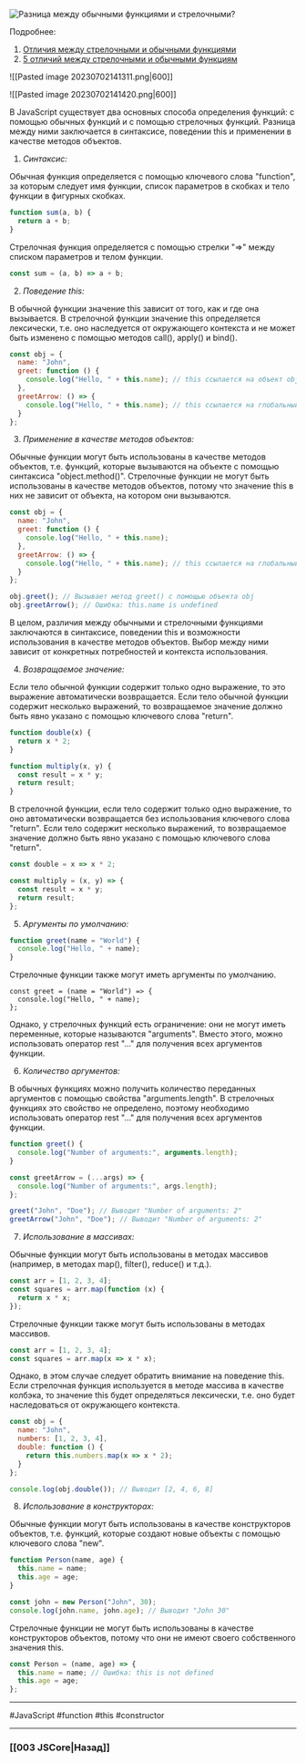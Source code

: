 ![Разница между обычными функциями и стрелочными?](https://youtu.be/nvktMVFM0_M?t=347)

Подробнее:
1. [Отличия между стрелочными и обычными функциями](https://doka.guide/js/function/)
2. [5 отличий между стрелочными и обычными функциям](https://vc.ru/dev/133379-5-otlichiy-mezhdu-obychnymi-i-strelochnymi-funkciyami)

![[Pasted image 20230702141311.png|600]]

![[Pasted image 20230702141420.png|600]]

В JavaScript существует два основных способа определения функций: с помощью обычных функций и с помощью стрелочных функций. Разница между ними заключается в синтаксисе, поведении this и применении в качестве методов объектов.

1. *Синтаксис:*

Обычная функция определяется с помощью ключевого слова "function", за которым следует имя функции, список параметров в скобках и тело функции в фигурных скобках.

```javascript
function sum(a, b) {
  return a + b;
}
```

Стрелочная функция определяется с помощью стрелки "=>" между списком параметров и телом функции.

```javascript
const sum = (a, b) => a + b;
```

2. *Поведение this:*

В обычной функции значение this зависит от того, как и где она вызывается. В стрелочной функции значение this определяется лексически, т.е. оно наследуется от окружающего контекста и не может быть изменено с помощью методов call(), apply() и bind().

```javascript
const obj = {
  name: "John",
  greet: function () {
    console.log("Hello, " + this.name); // this ссылается на объект obj
  },
  greetArrow: () => {
    console.log("Hello, " + this.name); // this ссылается на глобальный объект (window в браузере)
  }
};
```

3. *Применение в качестве методов объектов:*

Обычные функции могут быть использованы в качестве методов объектов, т.е. функций, которые вызываются на объекте с помощью синтаксиса "object.method()". Стрелочные функции не могут быть использованы в качестве методов объектов, потому что значение this в них не зависит от объекта, на котором они вызываются.

```javascript
const obj = {
  name: "John",
  greet: function () {
    console.log("Hello, " + this.name);
  },
  greetArrow: () => {
    console.log("Hello, " + this.name); // this ссылается на глобальный объект (window в браузере)
  }
};

obj.greet(); // Вызывает метод greet() с помощью объекта obj
obj.greetArrow(); // Ошибка: this.name is undefined
```

В целом, различия между обычными и стрелочными функциями заключаются в синтаксисе, поведении this и возможности использования в качестве методов объектов. Выбор между ними зависит от конкретных потребностей и контекста использования.

4. *Возвращаемое значение:*

Если тело обычной функции содержит только одно выражение, то это выражение автоматически возвращается. Если тело обычной функции содержит несколько выражений, то возвращаемое значение должно быть явно указано с помощью ключевого слова "return".

```javascript
function double(x) {
  return x * 2;
}

function multiply(x, y) {
  const result = x * y;
  return result;
}
```

В стрелочной функции, если тело содержит только одно выражение, то оно автоматически возвращается без использования ключевого слова "return". Если тело содержит несколько выражений, то возвращаемое значение должно быть явно указано с помощью ключевого слова "return".

```javascript
const double = x => x * 2;

const multiply = (x, y) => {
  const result = x * y;
  return result;
};
```

5. *Аргументы по умолчанию:*

```javascript
function greet(name = "World") {
  console.log("Hello, " + name);
}
```

Стрелочные функции также могут иметь аргументы по умолчанию.

```
const greet = (name = "World") => {
  console.log("Hello, " + name);
};
```

Однако, у стрелочных функций есть ограничение: они не могут иметь переменные, которые называются "arguments". Вместо этого, можно использовать оператор rest "..." для получения всех аргументов функции.

6. *Количество аргументов:*

В обычных функциях можно получить количество переданных аргументов с помощью свойства "arguments.length". В стрелочных функциях это свойство не определено, поэтому необходимо использовать оператор rest "..." для получения всех аргументов функции.

```javascript
function greet() {
  console.log("Number of arguments:", arguments.length);
}

const greetArrow = (...args) => {
  console.log("Number of arguments:", args.length);
};

greet("John", "Doe"); // Выводит "Number of arguments: 2"
greetArrow("John", "Doe"); // Выводит "Number of arguments: 2"
```

7. *Использование в массивах:*

Обычные функции могут быть использованы в методах массивов (например, в методах map(), filter(), reduce() и т.д.).

```javascript
const arr = [1, 2, 3, 4];
const squares = arr.map(function (x) {
  return x * x;
});
```

Стрелочные функции также могут быть использованы в методах массивов.

```javascript
const arr = [1, 2, 3, 4];
const squares = arr.map(x => x * x);
```

Однако, в этом случае следует обратить внимание на поведение this. Если стрелочная функция используется в методе массива в качестве колбэка, то значение this будет определяться лексически, т.е. оно будет наследоваться от окружающего контекста.

```javascript
const obj = {
  name: "John",
  numbers: [1, 2, 3, 4],
  double: function () {
    return this.numbers.map(x => x * 2);
  }
};

console.log(obj.double()); // Выводит [2, 4, 6, 8]
```

8. *Использование в конструкторах:*

Обычные функции могут быть использованы в качестве конструкторов объектов, т.е. функций, которые создают новые объекты с помощью ключевого слова "new".

```javascript
function Person(name, age) {
  this.name = name;
  this.age = age;
}

const john = new Person("John", 30);
console.log(john.name, john.age); // Выводит "John 30"
```

Стрелочные функции не могут быть использованы в качестве конструкторов объектов, потому что они не имеют своего собственного значения this.

```javascript
const Person = (name, age) => {
  this.name = name; // Ошибка: this is not defined
  this.age = age;
};
```

___
#JavaScript #function #this #constructor 

___

### [[003 JSCore|Назад]]